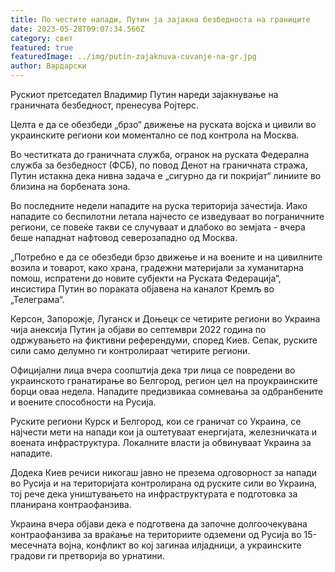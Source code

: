```yaml
---
title: По честите напади, Путин ја зајакна безбедноста на границите
date: 2023-05-28T09:07:34.566Z
category: свет
featured: true
featuredImage: ../img/putin-zajaknuva-cuvanje-na-gr.jpg
author: Вардарски
---
```

Рускиот претседател Владимир Путин нареди зајакнување на граничната безбедност, пренесува Ројтерс.

Целта е да се обезбеди „брзо“ движење на руската војска и цивили во украинските региони кои моментално се под контрола на Москва.

Во честитката до граничната служба, огранок на руската Федерална служба за безбедност (ФСБ), по повод Денот на граничната стража, Путин истакна дека нивна задача е „сигурно да ги покријат“ линиите во близина на борбената зона.

Во последните недели нападите на руска територија зачестија. Иако нападите со беспилотни летала најчесто се изведуваат во пограничните региони, се повеќе такви се случуваат и длабоко во земјата - вчера беше нападнат нафтовод северозападно од Москва.

„Потребно е да се обезбеди брзо движење и на воените и на цивилните возила и товарот, како храна, градежни материјали за хуманитарна помош, испратени до новите субјекти на Руската Федерација“, инсистира Путин во пораката објавена на каналот Кремљ во „Телеграма“.

Керсон, Запорожје, Луганск и Доњецк се четирите региони во Украина чија анексија Путин ја објави во септември 2022 година по одржувањето на фиктивни референдуми, според Киев. Сепак, руските сили само делумно ги контролираат четирите региони.

Официјални лица вчера соопштија дека три лица се повредени во украинското гранатирање во Белгород, регион цел на проукраинските борци оваа недела. Нападите предизвикаа сомневања за одбранбените и воените способности на Русија.

Руските региони Курск и Белгород, кои се граничат со Украина, се најчести мети на напади кои ја оштетуваат енергијата, железничката и воената инфраструктура. Локалните власти ја обвинуваат Украина за нападите.

Додека Киев речиси никогаш јавно не презема одговорност за напади во Русија и на територијата контролирана од руските сили во Украина, тој рече дека уништувањето на инфраструктурата е подготовка за планирана контраофанзива.

Украина вчера објави дека е подготвена да започне долгоочекувана контраофанзива за враќање на териториите одземени од Русија во 15-месечната војна, конфликт во кој загинаа илјадници, а украинските градови ги претворија во урнатини.